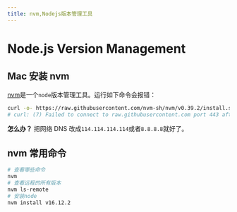```yaml
---
title: nvm,Nodejs版本管理工具
---
```


# Node.js Version Management

## Mac 安装 nvm

[nvm](https://github.com/nvm-sh/nvm)是一个`node`版本管理工具。运行如下命令会报错：

```bash
curl -o- https://raw.githubusercontent.com/nvm-sh/nvm/v0.39.2/install.sh | bash
# curl: (7) Failed to connect to raw.githubusercontent.com port 443 after 8 ms: Connection refused
```

**怎么办？** 把网络 DNS 改成`114.114.114.114`或者`8.8.8.8`就好了。

## nvm 常用命令

```bash
# 查看哪些命令
nvm
# 查看远程的所有版本
nvm ls-remote
# 安装node
nvm install v16.12.2

```

